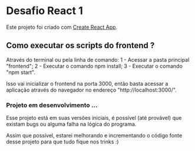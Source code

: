 # Desafio React 1

Este projeto foi criado com [Create React App](https://github.com/facebook/create-react-app).

## Como executar os scripts do frontend ?

Através do terminal ou pela linha de comando:
1 - Acessar a pasta principal "frontend";
2 - Executar o comando npm install;
3 - Executar o comando "npm start".

Isso vai inicializar o frontend na porta 3000, então basta acessar a aplicação através do navegador no endereço "http://localhost:3000/".

### Projeto em desenvolvimento ...

Esse projeto está em suas versões iniciais, é possível (até provável) que existam bugs ou alguma falha na lógica do programa.

Assim que possível, estarei melhorando e incrementando o código fonte desse projeto para que tudo fique nos trinks :)